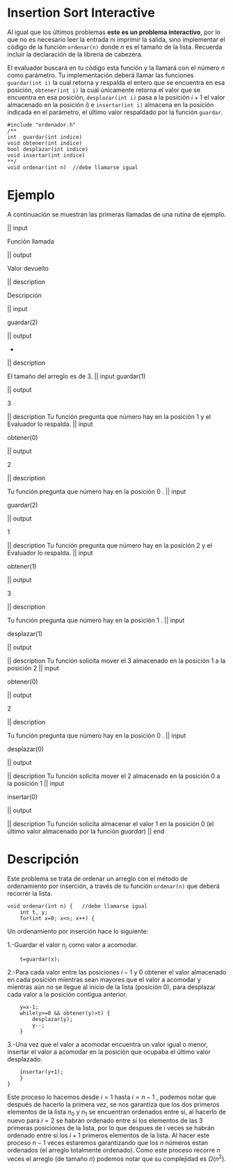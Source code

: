 # Insertion Sort Interactive

Al igual que los últimos problemas **este es un problema interactivo**, por lo que no es necesario leer la entrada ni imprimir la salida, sino implementar el código de la función `ordenar(n)` donde $n$ es el tamaño de la lista. Recuerda incluir la declaración de la libreria de cabezera.

El evaluador buscará en tu código esta función y la llamará con el número $n$ como parámetro. Tu implementación deberá llamar las funciones `guardar(int i)` la cual retorna y respalda el entero que se encuentra en esa posición, `obtener(int i)` la cual únicamente retorna el valor que se encuentra en esa posición, `desplazar(int i)` pasa a la posición $i+1$ el valor almacenado en la posición $i$) e `insertar(int i)` almacena en la posición indicada en el parámetro, el último valor respaldado por la función `guardar`.


	#include "ordenador.h"
	/**
	int  guardar(int indice)
	void obtener(int indice)
	bool desplazar(int indice)
	void insertar(int indice)
	**/
	void ordenar(int n)  //debe llamarse igual 


# Ejemplo

A continuación se muestran las primeras llamadas de una rutina de ejemplo.

|| input

Función llamada

|| output

Valor devuelto

|| description

Descripción

|| input

guardar(2)

|| output

-

|| description

El tamaño del arreglo es de 3.
|| input
guardar(1)

|| output

3

|| description
Tu función pregunta que número hay en la posición 1 y el Evaluador lo respalda.
|| input

obtener(0)

|| output

2

|| description

Tu función pregunta que número hay en la posición 0 .
|| input

guardar(2)

|| output

1

|| description
Tu función pregunta que número hay en la posición 2 y el Evaluador lo respalda.
|| input

obtener(1)

|| output

3

|| description

Tu función pregunta que número hay en la posición 1 .
|| input

desplazar(1)

|| output



|| description
Tu función solicita mover el 3 almacenado en la posición 1 a la posición 2
|| input

obtener(0)

|| output

2

|| description

Tu función pregunta que número hay en la posición 0 .
|| input

desplazar(0)

|| output



|| description
Tu función solicita mover el 2 almacenado en la posición 0 a la posición 1
|| input

insertar(0)

|| output



|| description
Tu función solicita almacenar el valor 1 en la posición 0 (el último valor almacenado por la función $guardar$)
|| end

# Descripción

Este problema se trata de ordenar un arreglo con el método de ordenamiento por inserción, a través de tu función `ordenar(n)` que deberá recorrer la lista. 

	
	void ordenar(int n) {   //debe llamarse igual
		int t, y;
		for(int x=0; x<n; x++) {

Un ordenamiento por inserción hace lo siguiente:

1.-Guardar el valor $n_i$ como valor a acomodar.

		
		t=guardar(x);


2.-Para cada valor entre las posiciones $i-1$ y $0$ obtener el valor almacenado en cada posición mientras sean mayores que el valor a acomodar y mientras aún no se llegue al inicio de la lista (posición $0$), para desplazar cada valor a la posición contigua anterior.
	
		y=x-1;
		while(y>=0 && obtener(y)>t) {
			desplazar(y);
			y--;
		}

3.-Una vez que el valor a acomodar encuentra un valor igual o menor, insertar el valor a acomodar en la posición que ocupaba el último valor desplazado.

		insertar(y+1);
		}
	}

Este proceso lo hacemos desde $i=1$ hasta $i=n-1$ , podemos notar que después de hacerlo la primera vez, se nos garantiza que los dos primeros elementos de la lista $n_0$  y  $n_1$ se encuentran ordenados entre sí, al hacerlo de nuevo para $i=2$ se habrán ordenado entre sí los elementos de las $3$ primeras posiciones de la lista, por lo que despues de $i$ veces se habrán ordenado entre sí los $i+1$ primeros elementos de la lista. Al hacer este proceso $n-1$ veces estaremos garantizando que los $n$ números estan ordenados (el arreglo totalmente ordenado). Como este proceso recorre $n$ veces el arreglo (de tamaño $n$) podemos notar que su complejidad es $Ω(n^2)$. 

